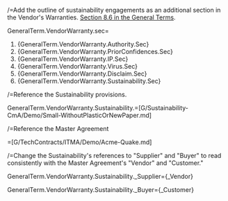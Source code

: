 /=Add the outline of sustainability engagements as an additional section in the Vendor's Warranties.  <a href="i.php?v=d&f=G/TechContracts/ITMA/Demo/Acme-Quake-withSustainability.md#GeneralTerm.VendorWarranty.Sustainability.Sec">Section 8.6 in the General Terms</a>.  

GeneralTerm.VendorWarranty.sec=<ol class="secs-and"><li>{GeneralTerm.VendorWarranty.Authority.Sec}<li>{GeneralTerm.VendorWarranty.PriorConfidences.Sec}<li>{GeneralTerm.VendorWarranty.IP.Sec}<li>{GeneralTerm.VendorWarranty.Virus.Sec}<li>{GeneralTerm.VendorWarranty.Disclaim.Sec}<li><span class="highlight">{GeneralTerm.VendorWarranty.Sustainability.Sec}</span></ol>

/=Reference the Sustainability provisions.

GeneralTerm.VendorWarranty.Sustainability.=[G/Sustainability-CmA/Demo/Small-WithoutPlasticOrNewPaper.md]

/=Reference the Master Agreement

=[G/TechContracts/ITMA/Demo/Acme-Quake.md]

/=Change the Sustainability's references to "Supplier" and "Buyer" to read consistently with the Master Agreement's "Vendor" and "Customer."

GeneralTerm.VendorWarranty.Sustainability._Supplier={_Vendor}

GeneralTerm.VendorWarranty.Sustainability._Buyer={_Customer}